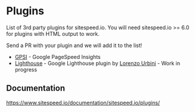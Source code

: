 # Plugins
List of 3rd party plugins for sitespeed.io. You will need sitespeed.io >= 6.0 for plugins with HTML output to work.

Send a PR with your plugin and we will add it to the list!

* [GPSI](https://github.com/sitespeedio/plugin-gpsi) - Google PageSpeed Insights
* [Lighthouse](https://github.com/siteriaitaliana/plugin-lighthouse) - Google Lighthouse plugin by [Lorenzo Urbini](https://github.com/siteriaitaliana) - Work in progress

## Documentation
https://www.sitespeed.io/documentation/sitespeed.io/plugins/
